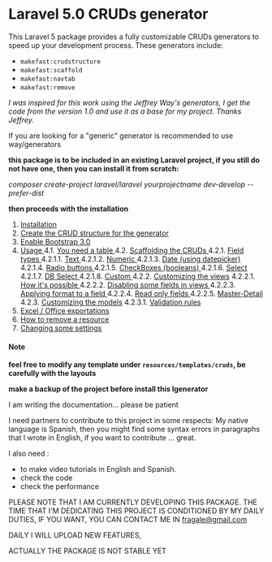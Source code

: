 Laravel 5.0 CRUDs generator
===========================


This Laravel 5 package provides a fully customizable CRUDs generators to speed up your development process. These generators include:

 - `makefast:crudstructure`
 - `makefast:scaffold`
 - `makefast:navtab`
 - `makefast:remove`


*I was inspired for this work using the Jeffrey Way's generators, I get the code from the version 1.0 and use it as a base for my project.   Thanks Jeffrey.*

If you are looking for a "generic" generator is recommended to use way/generators

**this package is to be included in an existing Laravel project, if you still do not have one, then you can install it from scratch:**

*composer create-project laravel/laravel yourprojectname dev-develop --prefer-dist*

**then proceeds with the installation**




1. [Installation ](doc/installation.md)
2. [Create the CRUD structure for the generator ](doc/crudstructure.md)
3. [Enable Bootstrap 3.0 ](doc/bootstrap.md)
4. [Usage ](#)
4.1. [You need a table ](doc/youneedatable.md)
4.2. [Scaffolding the CRUDs ](doc/scaffolding.md)
4.2.1. [Field types ](#)
4.2.1.1. [Text ](#)
4.2.1.2. [Numeric ](#)
4.2.1.3. [Date (using datepicker)](doc/datepicker.md)
4.2.1.4. [Radio buttons ](doc/radio.md)
4.2.1.5. [CheckBoxes (booleans) ](#)
4.2.1.6. [Select ](#)
4.2.1.7. [DB Select ](#)
4.2.1.8. [Custom ](doc/customs.md)
4.2.2. [Customizing the views](doc/howitspossible.md)
4.2.2.1. [How it's possible ](doc/howitspossible.md)
4.2.2.2. [Disabling some fields in views ](doc/hideafield.md)
4.2.2.3. [Applying format to a field ](#)
4.2.2.4. [Read only fields ](#)
4.2.2.5. [Master-Detail ](doc/masterdetail.md)
4.2.3. [Customizing the models](doc/models.md)
4.2.3.1. [Validation rules ](doc/rules.md)
5. [Excel / Office exportations ](doc/exportations.md)
6. [How to remove a resource ](doc/remove.md)
7. [Changing some settings ](doc/settings.md)









#### Note ####


**feel free to modify any template under `resources/templates/cruds`, be carefully with the layouts**

**make a backup of the project before install this lgenerator**



I am writing the documentation... please be patient



I need partners to contribute to this project in some respects:
My native language is Spanish, then you might find some syntax errors in paragraphs that I wrote in English, if you want to contribute ... great.

I also need :
* to make video tutorials in English and Spanish.
* check the code
* check the performance



PLEASE NOTE THAT I AM CURRENTLY DEVELOPING THIS PACKAGE.
THE TIME THAT I'M DEDICATING THIS PROJECT IS CONDITIONED BY MY DAILY DUTIES, IF YOU WANT, YOU CAN CONTACT ME IN fragale@gmail.com

DAILY I WILL UPLOAD NEW FEATURES,

ACTUALLY THE PACKAGE IS NOT STABLE YET
